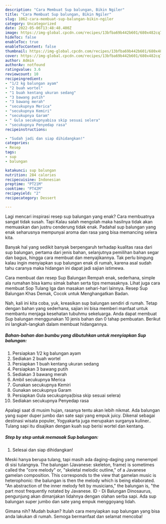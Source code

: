 ```yaml
---
description: "Cara Membuat Sup balungan, Bikin Ngiler"
title: "Cara Membuat Sup balungan, Bikin Ngiler"
slug: 1062-cara-membuat-sup-balungan-bikin-ngiler
category: Uncategorized
date: 2022-05-06T13:48:48.400Z
image: https://img-global.cpcdn.com/recipes/13bfba69b442b601/680x482cq70/sup-balungan-foto-resep-utama.jpg
hideToc: false
enableToc: true
enableTocContent: false
thumbnail: https://img-global.cpcdn.com/recipes/13bfba69b442b601/680x482cq70/sup-balungan-foto-resep-utama.jpg
cover: https://img-global.cpcdn.com/recipes/13bfba69b442b601/680x482cq70/sup-balungan-foto-resep-utama.jpg
author: Admin
authorAv: notfound
ratingvalue: 3.6
reviewcount: 10
recipeingredient:
- "1/2 kg balungan ayam"
- "2 buah wortel"
- "1 buah kentang ukuran sedang"
- "3 bawang putih"
- "3 bawang merah"
- "secukupnya Merica"
- "secukupnya Kemiri"
- "secukupnya Garam"
- " Gula secukupnyabisa skip sesuai selera"
- "secukupnya Penyedap rasa"
recipeinstructions:

- "Sudah jadi dan siap dihidangkan!"
categories:
- Resep
tags:
- sup
- balungan

katakunci: sup balungan 
nutrition: 284 calories
recipecuisine: Indonesian
preptime: "PT21M"
cooktime: "PT42M"
recipeyield: "2"
recipecategory: Dessert

---
```



Lagi mencari inspirasi resep sup balungan yang enak? Cara membuatnya sangat tidak susah. Tapi Kalau salah mengolah maka hasilnya tidak akan memuaskan dan justru cenderung tidak enak. Padahal sup balungan yang enak seharusnya mempunyai aroma dan rasa yang bisa memancing selera kita.


Banyak hal yang sedikit banyak berpengaruh terhadap kualitas rasa dari sup balungan, pertama dari jenis bahan, selanjutnya pemilihan bahan segar dan bagus, hingga cara membuat dan menyajikannya. Tak perlu bingung kalau ingin menyiapkan sup balungan enak di rumah, karena asal sudah tahu caranya maka hidangan ini dapat jadi sajian istimewa.

Cara membuat dan resep Sup Balungan Rempah enak, sederhana, simple ala rumahan bisa kamu simak bahan serta tips memasaknya. Lihat juga cara membuat Sop Tulang Iga dan masakan sehari-hari lainnya. Resep Sup Balungan Khas Demak, Cocok untuk Menghangatkan Badan.


Nah, kali ini kita coba, yuk, kreasikan sup balungan sendiri di rumah. Tetap dengan bahan yang sederhana, sajian ini bisa memberi manfaat untuk membantu menjaga kesehatan tubuhmu sekeluarga. Anda dapat membuat Sup balungan menggunakan 10 jenis bahan dan 0 tahap pembuatan. Berikut ini langkah-langkah dalam membuat hidangannya.

<!--inarticleads1-->

##### Bahan-bahan dan bumbu yang dibutuhkan untuk menyiapkan Sup balungan:

1. Persiapkan 1/2 kg balungan ayam
1. Sediakan 2 buah wortel
1. Persiapkan 1 buah kentang ukuran sedang
1. Persiapkan 3 bawang putih
1. Sediakan 3 bawang merah
1. Ambil secukupnya Merica
1. Gunakan secukupnya Kemiri
1. Gunakan secukupnya Garam
1. Persiapkan  Gula secukupnya(bisa skip sesuai selera)
1. Sediakan secukupnya Penyedap rasa


Apalagi saat di musim hujan, rasanya tentu akan lebih nikmat. Ada balungan yang super duper jumbo dan sate sapi yang empuk juicy. Dikenal sebagai destinasi wisata populer, Yogyakarta juga merupakan surganya kuliner.. Tulang sapi itu disajikan dengan kuah sup berisi wortel dan kentang. 

<!--inarticleads2-->

##### Step by step untuk memasak Sup balungan:


1. Selesai dan siap dihidangkan!

Meski hanya berupa tulang, tapi masih ada daging-daging yang menempel di sisi tulangnya. The balungan (Javanese: skeleton, frame) is sometimes called the &#34;core melody&#34; or, &#34;skeletal melodic outline,&#34; of a Javanese gamelan composition. This corresponds to the view that gamelan music is heterophonic: the balungan is then the melody which is being elaborated. &#34;An abstraction of the inner melody felt by musicians,&#34; the balungan is, &#34;the part most frequently notated by Javanese. ID - Di Balungan Dinosaurus, pengunjung akan dimanjakan lidahnya dengan olahan serba sapi. Ada sup balungan super jumbo dan sate yang empuk menggoyang lidah. 

Gimana nih? Mudah bukan? Itulah cara menyiapkan sup balungan yang bisa anda lakukan di rumah. Semoga bermanfaat dan selamat mencoba!
